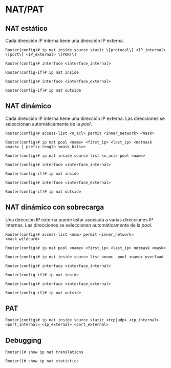 # NAT/PAT

## NAT estático

Cada dirección IP interna tiene una dirección IP externa.

`Router(config)# ip nat inside source static \[protocol\] <IP_internal> \[port\] <IP_external> \[PORT\]`

`Router(config)# interface <interface_internal>`

`Router(config-if)# ip nat inside`

`Router(config)# interface <interface_external>`

`Router(config-if)# ip nat outside`

## NAT dinámico

Cada dirección IP interna tiene una dirección IP externa.
Las direcciones se seleccionan automáticamente de la *pool*.

`Router(config)# access-list <n_acl> permit <inner_network> <mask>`

`Router(config)# ip nat pool <name> <first_ip> <last_ip> <netmask <mask> | prefix-length <mask_bits>>`

`Router(config)# ip nat inside source list <n_acl> pool <name>`

`Router(config)# interface <interface_internal>`

`Router(config-if)# ip nat inside`

`Router(config)# interface <interface_external>`

`Router(config-if)# ip nat outside`

## NAT dinámico con sobrecarga

Una dirección IP externa puede estar asociada a varias direcciones IP internas.
Las direcciones se seleccionan automáticamente de la *pool*.

`Router(config)# access-list <num> permit <inner_network> <mask_wildcard>`

`Router(config)# ip nat pool <name> <first_ip> <last_ip> netmask <mask>`

`Router(config)# ip nat inside source list <num>  pool <name> overload`

`Router(config)# interface <interface_internal>`

`Router(config-if)# ip nat inside`

`Router(config)# interface <interface_external>`

`Router(config-if)# ip nat outside`

## PAT

`Router(config)# ip nat inside source static <tcp|udp> <ip_internal> <port_internal> <ip_external> <port_external>`

## Debugging

`Router()# show ip nat translations`

`Router()# show ip nat statistics`

